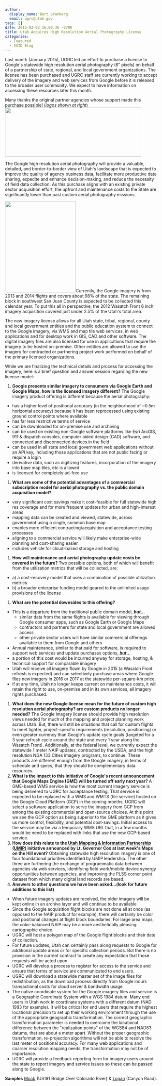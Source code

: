 ```yaml
---
author:
  display_name: Bert Granberg
  email: ugrc@utah.gov
tags: []
date: 2015-02-02 16:00:36 -0700
title: Utah Acquires High Resolution Aerial Photography License
categories:
  - Featured
  - SGID Blog
---
```

<p>Last month (January 2015), UGRC led an effort to purchase a license to Google's statewide high resolution aerial photography (6" pixels) on behalf of a partnership of state, regional, and local government organizations. The license has been purchased and UGRC staff are currently working to accept delivery of the imagery and web services from Google before it is released to the broader user community. We expect to have information on accessing these resources later this month.</p>
<p>Many thanks the original partner agencies whose support made this purchase possible! (<em>logos shown at right</em>)<br />
<a href="{% link images/umiplogos.png %}"><img src="{% link images/umiplogos-800x290.png %}" alt="" title="Google Imagery Acquisition partner Agencies" width="450" height="162" class="inline-text-right" loading="lazy" /></a></p>
<p>The Google high resolution aerial photography will provide a valuable, detailed, and border-to-border view of Utah's landscape that is expected to improve the quality of agency business data, facilitate more productive data sharing, expedite and enhance decision-making, and reduce the necessity of field data collection. As this purchase aligns with an existing private sector acquisition effort, the upfront and maintenance costs to the State are significantly lower than past custom aerial photography missions.</p>
<p><a href="{% link images/SixInch2012vGoogle.png %}"><img src="{% link images/SixInch2012vGoogle-234x300.png %}" alt="" title="Six Inch 2012 vs Google License" width="234" height="300" class="inline-text-left" loading="lazy" /></a>Currently, the Google imagery is from 2013 and 2014 flights and covers about 98% of the state. The remaining block in southwest San Juan County is expected to be collected this calendar year. To put this all in perspective, the 2012 Wasatch Front 6 inch imagery acquisition covered just under 2.5% of the Utah's total area.</p>
<p>The new imagery license allows for all Utah state, tribal, regional, county and local government entities and the public education system to connect to the Google imagery, via WMS and map tile web services, in web applications and for desktop work in GIS, CAD and other software. The digital imagery files are also licensed for use in applications that require the imagery to be hosted on-premise. Other entities are allowed to use the imagery for contracted or partnering project work performed on behalf of the primary licensed organizations.</p>
<p>While we are finalizing the technical details and process for accessing the imagery, here is a brief question and answer session regarding the new license model:</p>

1. **Google presents similar imagery to consumers via Google Earth and Google Maps, how is the licensed imagery different?**
The Google imagery product offering is different because the aerial photography:
- has a higher level of positional accuracy (in the neighborhood of ~0.5m horizontal accuracy) because it has been reprocessed using existing ground control points where available
- has far less restrictive terms of service
- can be downloaded for on-premise use and archiving
- can be used on existing non-Google software platforms like Esri ArcGIS, 911 & dispatch consoles, computer aided design (CAD) software, and connected and disconnected devices in the field
- can be used in all state and local government web applications without an API key, including those applications that are not public facing or require a login
- derivative data, such as digitizing features, incorporation of the imagery into base map tiles, etc is allowed
- is licensed for completely ad-free use
1. **What are some of the potential advantages of a commercial subscription model for aerial photography vs. the public domain acquisition model?**
- very significant cost savings make it cost-feasible for full statewide high res coverage and for more frequent updates for urban and high-interest areas
- mapping data can be created and viewed, statewide, across government using a single, common base map
- enables more efficient contracting/acquisition and acceptance testing processes
- aligning to a commercial service will likely make enterprise-wide planning and cost-sharing easier
- includes vehicle for cloud-based storage and hosting
1. **How will maintenance and aerial photography update costs be covered in the future?**
Two possible options, both of which will benefit from the utilization metrics that will be collected, are:
- a) a cost-recovery model that uses a combination of possible utilization metrics
- b) a broader enterprise funding model geared to the unlimited usage provisions of the license
1. **What are the potential downsides to this offering?**
- This is a departure from the traditional public domain model, <strong><em>but...</em></strong>
    - similar data from the same flights is available for viewing through Google consumer apps, such as Google Earth or Google Maps
    - contractors and partners for state and local government are allowed access
    - other private sector users will have similar commercial offerings available to them from Google and others
- Annual maintenance, similar to that paid for software, is required to support web services and update purchases options, <strong><em>but...</em></strong>
- a portion of this cost would be incurred anyway for storage, hosting, & technical support for comparable imagery
- Utah will receive all imagery flown by Google in 2015 (a Wasatch Front refresh is expected) and can selectively purchase areas where Google flies new imagery in 2016 or 2017 at the statewide per-square-km price.
- if at any time, Utah no longer keeps current on maintenance costs, it will retain the right to use, on-premise and in its own services, all imagery rights purchased.
1. **What does the new Google license mean for the future of custom high resolution aerial photography? are custom products no longer needed?**
The Google imagery license should provide high resolution views needed for much of the mapping and project planning work across Utah. But, there will still be situations that call for custom flights to meet tighter, project-specific requirements (resolution, positioning) or even greater currency than Google's update cycle goals (targeted for a 3 year refresh cycle around the state and every 1 year along the Wasatch Front). Additionally, at the federal level, we currently expect the statewide 1 meter NAIP updates, contracted by the USDA, and the high resolution NGA 133 Cities imagery programs, to continue. These products are different enough from the Google imagery, in terms of schedule and specs, that they should be complementary data resources.
1. **What is the impact to this initiative of Google's recent announcement that Google Maps Engine (GME) will be turned off early next year?**
A GME-based WMS service is how the most current imagery service is being delivered to UGRC for acceptance testing. That service is expected to be replaced with a WMS and WMTS (tile service) hosted on the Google Cloud Platform (GCP) in the coming months. UGRC will select a software application to serve the imagery from GCP from among the existing commercial and open-source choices. At this point we see the GCP option as being superior to the GME platform as it gives us more control, flexibility, and potential cost-savings. Initial access to the service may be via a temporary WMS URL that, in a few months would be need to be replaced with links that use the new GCP-based service.
1. **How does this relate to the <a href="https://drive.google.com/file/d/1Dwmmvkz7lMwoVQ-RtoG4hyed0lL-h6XI">Utah Mapping & Information Partnership (UMIP)</a> initiative announced by Lt. Governor Cox at last week's Maps on the Hill event?**
Obtaining statewide high resolution imagery is one of four foundational priorities identified by UMIP leadership. The other three are furthering the exchange of programmatic data between agencies via web services, identifying field work/mobile device synergy opportunities between agencies, and improving the PLSS corner point dataset from which many digital land records are based.
1. **Answers to other questions we have been asked...(look for future additions to this list)**
- When future imagery updates are received, the older imagery will be kept online in an archive layer and will continue to be available
- Since the Google acquisition flight blocks are not done all at once (as opposed to the NAIP product for example), there will certainly be color and positional changes at flight block boundaries. For large area maps, the color-balanced NAIP may be a more aesthetically pleasing cartographic choice.
- UGRC will host a polygon map of the Google flight blocks and their date of collection.
- For future updates, Utah can certainly pass along requests to Google for additional update areas or for specific collection periods. But there is no provision in the current contract to create any expectation that those requests will be acted upon.
- UGRC will develop a process to register for access to the service and ensure that terms of service are communicated to end users.
- UGRC will download a statewide master set of the image files for redistribution, as the download process directly from Google incurs transactional costs for cloud server & bandwidth usage.
- The native coordinate system for the Google imagery files and service is a Geographic Coordinate System with a WGS 1984 datum. Many end users in Utah work in coordinate systems with a different datum (NAD 1983 for example). It will be critical for end users that require the highest locational precision to set up their working environment through the use of the appropriate geographic transformation. The correct geographic transformation parameter is needed to overcome the locational difference between the "realization points" of the WGS84 and NAD83 datums, that are about a meter apart. Without the proper geographic transformation, re-projection algorithms will not be able to resolve the last meter of positional accuracy. For many web applications and coarser resolution mapping needs, the transformation may not be of importance.
- UGRC will provide a feedback reporting form for imagery users around the state to report imagery and service issues so these can be passed along to Google.

**Samples**
<a href="{% link images/MoabSample.png %}">Moab</a> (US191 Bridge Over Colorado River) & <a href="{% link images/LoganSample.png %}">Logan</a> (Canyon Road).
